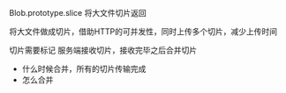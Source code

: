 Blob.prototype.slice 将大文件切片返回

将大文件做成切片，借助HTTP的可并发性，同时上传多个切片，减少上传时间

切片需要标记
服务端接收切片，接收完毕之后合并切片

  - 什么时候合并，所有的切片传输完成
  - 怎么合并